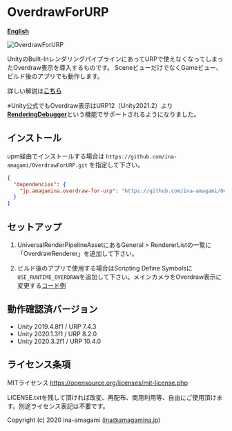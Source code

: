 # OverdrawForURP

[**English**](README.md)

![OverdrawForURP](https://amagamina.jp/wp-content/uploads/2020/09/overdraw-change.gif)

UnityのBuilt-InレンダリングパイプラインにあってURPで使えなくなってしまったOverdraw表示を導入するものです。
SceneビューだけでなくGameビュー、ビルド後のアプリでも動作します。

詳しい解説は[**こちら**](https://amagamina.jp/overdraw-for-urp/)

※Unity公式でもOverdraw表示はURP12（Unity2021.2）より[**RenderingDebugger**](https://docs.unity3d.com/ja/Packages/com.unity.render-pipelines.universal@14.0/manual/whats-new/urp-whats-new.html)という機能でサポートされるようになりました。

## インストール

upm経由でインストールする場合は `https://github.com/ina-amagami/OverdrawForURP.git` を指定して下さい。

```manifest.json
{
  "dependencies": {
    "jp.amagamina.overdraw-for-urp": "https://github.com/ina-amagami/OverdrawForURP.git"
  }
}
```

## セットアップ

1. UniversalRenderPipelineAssetにあるGeneral > RendererListの一覧に「OverdrawRenderer」を追加して下さい。

2. ビルド後のアプリで使用する場合はScripting Define Symbolsに`USE_RUNTIME_OVERDRAW`を追加して下さい。メインカメラをOverdraw表示に変更する[コード例](https://gist.github.com/ina-amagami/2f4a3b493d58333fdfcaa1baffbc066b)

## 動作確認済バージョン

- Unity 2019.4.8f1 / URP 7.4.3
- Unity 2020.1.3f1 / URP 8.2.0
- Unity 2020.3.2f1 / URP 10.4.0

## ライセンス条項

MITライセンス
https://opensource.org/licenses/mit-license.php

LICENSE.txtを残して頂ければ改変、再配布、商用利用等、自由にご使用頂けます。別途ライセンス表記は不要です。

Copyright (c) 2020 ina-amagami (ina@amagamina.jp)

